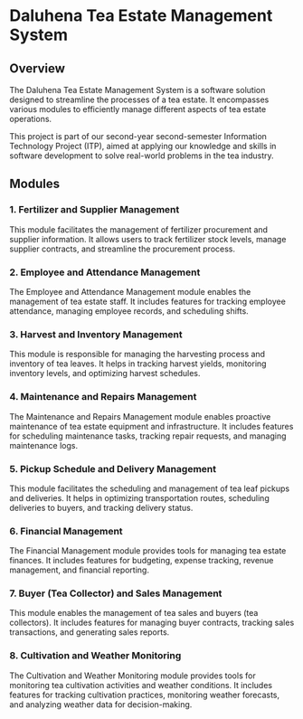 # Daluhena Tea Estate Management System

## Overview
The Daluhena Tea Estate Management System is a software solution designed to streamline the processes of a tea estate. It encompasses various modules to efficiently manage different aspects of tea estate operations.

This project is part of our second-year second-semester Information Technology Project (ITP), aimed at applying our knowledge and skills in software development to solve real-world problems in the tea industry.

## Modules

### 1. Fertilizer and Supplier Management
This module facilitates the management of fertilizer procurement and supplier information. It allows users to track fertilizer stock levels, manage supplier contracts, and streamline the procurement process.

### 2. Employee and Attendance Management
The Employee and Attendance Management module enables the management of tea estate staff. It includes features for tracking employee attendance, managing employee records, and scheduling shifts.

### 3. Harvest and Inventory Management
This module is responsible for managing the harvesting process and inventory of tea leaves. It helps in tracking harvest yields, monitoring inventory levels, and optimizing harvest schedules.

### 4. Maintenance and Repairs Management
The Maintenance and Repairs Management module enables proactive maintenance of tea estate equipment and infrastructure. It includes features for scheduling maintenance tasks, tracking repair requests, and managing maintenance logs.

### 5. Pickup Schedule and Delivery Management
This module facilitates the scheduling and management of tea leaf pickups and deliveries. It helps in optimizing transportation routes, scheduling deliveries to buyers, and tracking delivery status.

### 6. Financial Management
The Financial Management module provides tools for managing tea estate finances. It includes features for budgeting, expense tracking, revenue management, and financial reporting.

### 7. Buyer (Tea Collector) and Sales Management
This module enables the management of tea sales and buyers (tea collectors). It includes features for managing buyer contracts, tracking sales transactions, and generating sales reports.

### 8. Cultivation and Weather Monitoring
The Cultivation and Weather Monitoring module provides tools for monitoring tea cultivation activities and weather conditions. It includes features for tracking cultivation practices, monitoring weather forecasts, and analyzing weather data for decision-making.
